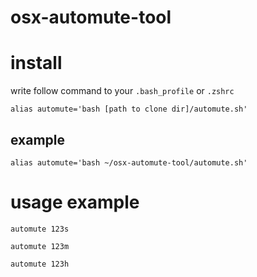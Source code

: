 # osx-automute-tool

# install
write follow command to your `.bash_profile` or `.zshrc`

`alias automute='bash [path to clone dir]/automute.sh'`

## example
`alias automute='bash ~/osx-automute-tool/automute.sh'`

# usage example
`automute 123s`

`automute 123m`

`automute 123h`

